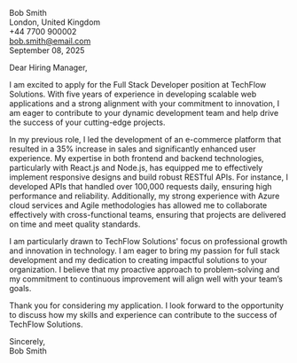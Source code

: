 Bob Smith  
London, United Kingdom  
+44 7700 900002  
bob.smith@email.com  
September 08, 2025  

Dear Hiring Manager,

I am excited to apply for the Full Stack Developer position at TechFlow Solutions. With five years of experience in developing scalable web applications and a strong alignment with your commitment to innovation, I am eager to contribute to your dynamic development team and help drive the success of your cutting-edge projects.

In my previous role, I led the development of an e-commerce platform that resulted in a 35% increase in sales and significantly enhanced user experience. My expertise in both frontend and backend technologies, particularly with React.js and Node.js, has equipped me to effectively implement responsive designs and build robust RESTful APIs. For instance, I developed APIs that handled over 100,000 requests daily, ensuring high performance and reliability. Additionally, my strong experience with Azure cloud services and Agile methodologies has allowed me to collaborate effectively with cross-functional teams, ensuring that projects are delivered on time and meet quality standards.

I am particularly drawn to TechFlow Solutions' focus on professional growth and innovation in technology. I am eager to bring my passion for full stack development and my dedication to creating impactful solutions to your organization. I believe that my proactive approach to problem-solving and my commitment to continuous improvement will align well with your team’s goals.

Thank you for considering my application. I look forward to the opportunity to discuss how my skills and experience can contribute to the success of TechFlow Solutions.

Sincerely,  
Bob Smith